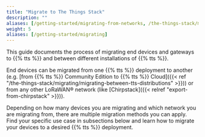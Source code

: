 ```yaml
---
title: "Migrate to The Things Stack"
description: ""
aliases: [/getting-started/migrating-from-networks, /the-things-stack/migrating-from-networks]
weight: 5
aliases: [/getting-started/migrating]
---
```


This guide documents the process of migrating end devices and gateways to {{% tts %}} and between different installations of {{% tts %}}.

<!--more-->

End devices can be migrated from one {{% tts %}} deployment to another (e.g. [from {{% tts %}} Community Edition to {{% tts %}} Cloud]({{< ref "/the-things-stack/migrating/migrating-between-tts-distributions" >}})) or from any other LoRaWAN® network (like [Chirpstack]({{< relref "export-from-chirpstack" >}})).

Depending on how many devices you are migrating and which network you are migrating from, there are multiple migration methods you can apply. Find your specific use case in subsections below and learn how to migrate your devices to a desired {{% tts %}} deployment.
